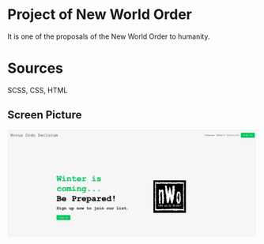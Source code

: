 <h1>Project of New World Order</h1>

It is one of the proposals of the New World Order to humanity. 

<h1> Sources</h1>

SCSS, CSS, HTML

<h2> Screen Picture</h2>

![](screen.png)
